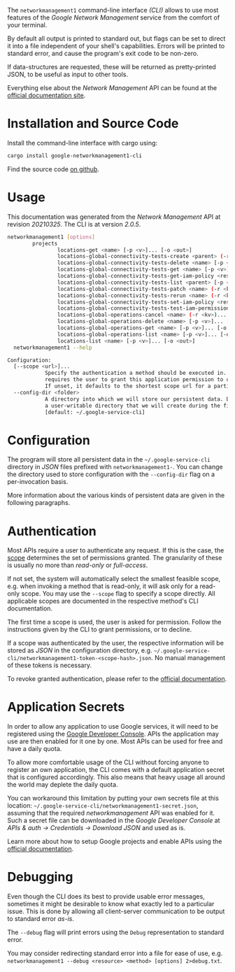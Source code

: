 <!---
DO NOT EDIT !
This file was generated automatically from 'src/mako/cli/README.md.mako'
DO NOT EDIT !
-->
The `networkmanagement1` command-line interface *(CLI)* allows to use most features of the *Google Network Management* service from the comfort of your terminal.

By default all output is printed to standard out, but flags can be set to direct it into a file independent of your shell's
capabilities. Errors will be printed to standard error, and cause the program's exit code to be non-zero.

If data-structures are requested, these will be returned as pretty-printed JSON, to be useful as input to other tools.

Everything else about the *Network Management* API can be found at the
[official documentation site](https://cloud.google.com/).

# Installation and Source Code

Install the command-line interface with cargo using:

```bash
cargo install google-networkmanagement1-cli
```

Find the source code [on github](https://github.com/Byron/google-apis-rs/tree/main/gen/networkmanagement1-cli).

# Usage

This documentation was generated from the *Network Management* API at revision *20210325*. The CLI is at version *2.0.5*.

```bash
networkmanagement1 [options]
        projects
                locations-get <name> [-p <v>]... [-o <out>]
                locations-global-connectivity-tests-create <parent> (-r <kv>)... [-p <v>]... [-o <out>]
                locations-global-connectivity-tests-delete <name> [-p <v>]... [-o <out>]
                locations-global-connectivity-tests-get <name> [-p <v>]... [-o <out>]
                locations-global-connectivity-tests-get-iam-policy <resource> [-p <v>]... [-o <out>]
                locations-global-connectivity-tests-list <parent> [-p <v>]... [-o <out>]
                locations-global-connectivity-tests-patch <name> (-r <kv>)... [-p <v>]... [-o <out>]
                locations-global-connectivity-tests-rerun <name> (-r <kv>)... [-p <v>]... [-o <out>]
                locations-global-connectivity-tests-set-iam-policy <resource> (-r <kv>)... [-p <v>]... [-o <out>]
                locations-global-connectivity-tests-test-iam-permissions <resource> (-r <kv>)... [-p <v>]... [-o <out>]
                locations-global-operations-cancel <name> (-r <kv>)... [-p <v>]... [-o <out>]
                locations-global-operations-delete <name> [-p <v>]... [-o <out>]
                locations-global-operations-get <name> [-p <v>]... [-o <out>]
                locations-global-operations-list <name> [-p <v>]... [-o <out>]
                locations-list <name> [-p <v>]... [-o <out>]
  networkmanagement1 --help

Configuration:
  [--scope <url>]...
            Specify the authentication a method should be executed in. Each scope
            requires the user to grant this application permission to use it.
            If unset, it defaults to the shortest scope url for a particular method.
  --config-dir <folder>
            A directory into which we will store our persistent data. Defaults to
            a user-writable directory that we will create during the first invocation.
            [default: ~/.google-service-cli]

```

# Configuration

The program will store all persistent data in the `~/.google-service-cli` directory in *JSON* files prefixed with `networkmanagement1-`.  You can change the directory used to store configuration with the `--config-dir` flag on a per-invocation basis.

More information about the various kinds of persistent data are given in the following paragraphs.

# Authentication

Most APIs require a user to authenticate any request. If this is the case, the [scope][scopes] determines the 
set of permissions granted. The granularity of these is usually no more than *read-only* or *full-access*.

If not set, the system will automatically select the smallest feasible scope, e.g. when invoking a
method that is read-only, it will ask only for a read-only scope. 
You may use the `--scope` flag to specify a scope directly. 
All applicable scopes are documented in the respective method's CLI documentation.

The first time a scope is used, the user is asked for permission. Follow the instructions given 
by the CLI to grant permissions, or to decline.

If a scope was authenticated by the user, the respective information will be stored as *JSON* in the configuration
directory, e.g. `~/.google-service-cli/networkmanagement1-token-<scope-hash>.json`. No manual management of these tokens
is necessary.

To revoke granted authentication, please refer to the [official documentation][revoke-access].

# Application Secrets

In order to allow any application to use Google services, it will need to be registered using the 
[Google Developer Console][google-dev-console]. APIs the application may use are then enabled for it
one by one. Most APIs can be used for free and have a daily quota.

To allow more comfortable usage of the CLI without forcing anyone to register an own application, the CLI
comes with a default application secret that is configured accordingly. This also means that heavy usage
all around the world may deplete the daily quota.

You can workaround this limitation by putting your own secrets file at this location: 
`~/.google-service-cli/networkmanagement1-secret.json`, assuming that the required *networkmanagement* API 
was enabled for it. Such a secret file can be downloaded in the *Google Developer Console* at 
*APIs & auth -> Credentials -> Download JSON* and used as is.

Learn more about how to setup Google projects and enable APIs using the [official documentation][google-project-new].


# Debugging

Even though the CLI does its best to provide usable error messages, sometimes it might be desirable to know
what exactly led to a particular issue. This is done by allowing all client-server communication to be 
output to standard error *as-is*.

The `--debug` flag will print errors using the `Debug` representation to standard error.

You may consider redirecting standard error into a file for ease of use, e.g. `networkmanagement1 --debug <resource> <method> [options] 2>debug.txt`.


[scopes]: https://developers.google.com/+/api/oauth#scopes
[revoke-access]: http://webapps.stackexchange.com/a/30849
[google-dev-console]: https://console.developers.google.com/
[google-project-new]: https://developers.google.com/console/help/new/